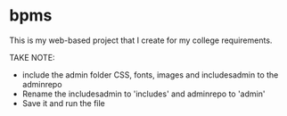 # bpms
This is my web-based project that I create for my college requirements.


TAKE NOTE:
* include the admin folder CSS, fonts, images and includesadmin to the adminrepo
* Rename the includesadmin to 'includes' and adminrepo to 'admin'
* Save it and run the file
